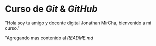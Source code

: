 # Curso de _Git_ & _GitHub_

"Hola soy tu amigo y docente digital Jonathan MirCha, bienvenido a mi curso."

"Agregando mas contenido al _README.md_
